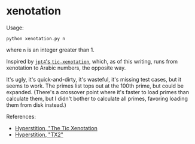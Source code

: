 # xenotation

Usage:

    python xenotation.py n

where `n` is an integer greater than 1.

Inspired by [`jpt4`'s `tic-xenotation`](https://github.com/jpt4/tic-xenotation), which, as of this writing, runs from xenotation to Arabic numbers, the opposite way.

It's ugly, it's quick-and-dirty, it's wasteful, it's missing test cases, but it seems to work.  The primes list tops out at the 100th prime, but could be expanded.  (There's a crossover point where it's faster to load primes than calculate them, but I didn't bother to calculate all primes, favoring loading them from disk instead.)

References:

-   [Hyperstition, "The Tic Xenotation](http://hyperstition.abstractdynamics.org/archives/003538.html)
-   [Hyperstition, "TX2"](http://hyperstition.abstractdynamics.org/archives/005047.html)


